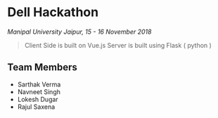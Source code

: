 # Dell Hackathon
*Manipal University Jaipur, 15 - 16 November 2018*

>Client Side is built on Vue.js
>Server is built using Flask ( python )

## Team Members

- Sarthak Verma
- Navneet Singh
- Lokesh Dugar
- Rajul Saxena
